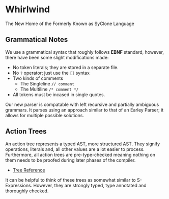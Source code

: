 # Whirlwind

The New Home of the Formerly Known as SyClone Language

## Grammatical Notes

We use a grammatical syntax that roughly follows **EBNF** standard, however, there have been some slight modifications made:

- No token literals; they are stored in a separate file.
- No `?` operator; just use the `[]` syntax
- Two kinds of comments
  - The Singleline `// comment`
  - The Multiline `/* comment */`
- All tokens must be incased in single quotes.
  
Our new parser is compatable with left recursive and partially ambiguous grammars.  It parses using an approach similar to that of an Earley Parser; it allows for multiple possible solutions.

## Action Trees

An action tree represents a typed AST, more structured AST.
They signify operations, literals and, all other values are a lot
easier to process.  Furthermore, all action trees are pre-type-checked
meaning nothing on them needs to be proofed during later phases of the compiler.

- [Tree Reference](https://github.com/ComedicChimera/Whirlwind/blob/master/Whirlwind/docs/trees.md)

It can be helpful to think of these trees as somewhat similar to
S-Expressions. However, they are strongly typed, type annotated and thoroughly
checked.
